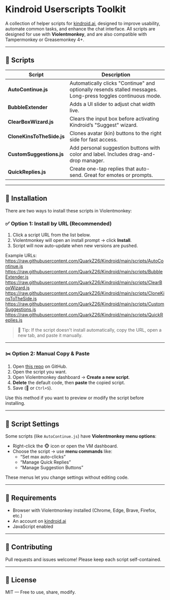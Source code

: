 # Kindroid Userscripts Toolkit

A collection of helper scripts for [kindroid.ai](https://kindroid.ai), designed to improve usability, automate common tasks, and enhance the chat interface. All scripts are designed for use with **Violentmonkey**, and are also compatible with Tampermonkey or Greasemonkey 4+.

---

## 📜 Scripts

| Script                   | Description |
|--------------------------|-------------|
| **AutoContinue.js**      | Automatically clicks "Continue" and optionally resends stalled messages. Long-press toggles continuous mode. |
| **BubbleExtender**       | Adds a UI slider to adjust chat width live. |
| **ClearBoxWizard.js**    | Clears the input box before activating Kindroid’s "Suggest" wizard. |
| **CloneKinsToTheSide.js**| Clones avatar (kin) buttons to the right side for fast access. |
| **CustomSuggestions.js** | Add personal suggestion buttons with color and label. Includes drag-and-drop manager. |
| **QuickReplies.js**      | Create one-tap replies that auto-send. Great for emotes or prompts. |

---

## 🚀 Installation

There are two ways to install these scripts in Violentmonkey:

### ✅ Option 1: Install by URL (Recommended)

1. Click a script URL from the list below.
2. Violentmonkey will open an install prompt → click **Install**.
3. Script will now auto-update when new versions are pushed.

Example URLs:
https://raw.githubusercontent.com/QuarkZ26/Kindroid/main/scripts/AutoContinue.js
https://raw.githubusercontent.com/QuarkZ26/Kindroid/main/scripts/BubbleExtender.js
https://raw.githubusercontent.com/QuarkZ26/Kindroid/main/scripts/ClearBoxWizard.js
https://raw.githubusercontent.com/QuarkZ26/Kindroid/main/scripts/CloneKinsToTheSide.js
https://raw.githubusercontent.com/QuarkZ26/Kindroid/main/scripts/CustomSuggestions.js
https://raw.githubusercontent.com/QuarkZ26/Kindroid/main/scripts/QuickReplies.js


> 📌 Tip: If the script doesn't install automatically, copy the URL, open a new tab, and paste it manually.

---

### ✂️ Option 2: Manual Copy & Paste

1. Open [this repo](https://github.com/QuarkZ26/Kindroid) on GitHub.
2. Open the script you want.
3. Open Violentmonkey dashboard → **Create a new script**.
4. **Delete** the default code, then **paste** the copied script.
5. Save (💾 or `Ctrl+S`).

Use this method if you want to preview or modify the script before installing.

---

## 🔧 Script Settings

Some scripts (like `AutoContinue.js`) have **Violentmonkey menu options**:

- Right-click the 🐵 icon or open the VM dashboard.
- Choose the script → use **menu commands** like:
  - “Set max auto-clicks”
  - “Manage Quick Replies”
  - “Manage Suggestion Buttons”

These menus let you change settings without editing code.

---

## 🧠 Requirements

- Browser with Violentmonkey installed (Chrome, Edge, Brave, Firefox, etc.)
- An account on [kindroid.ai](https://kindroid.ai)
- JavaScript enabled

---

## 🤝 Contributing

Pull requests and issues welcome! Please keep each script self-contained.

---

## 🪪 License

MIT — Free to use, share, modify.
